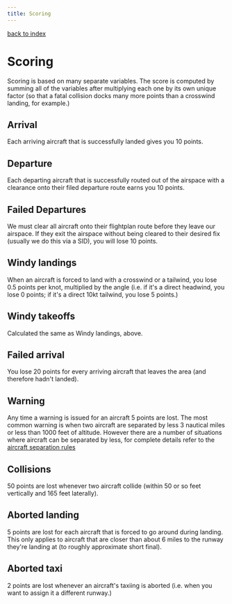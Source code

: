 ```yaml
---
title: Scoring
---
```

[back to index](index.html)

# Scoring

Scoring is based on many separate variables. The score is computed by
summing all of the variables after multiplying each one by its own
unique factor (so that a fatal collision docks many more points than a
crosswind landing, for example.)

## Arrival
Each arriving aircraft that is successfully landed gives you 10 points.

## Departure
Each departing aircraft that is successfully routed out of the airspace
with a clearance onto their filed departure route earns you 10 points.

## Failed Departures
We must clear all aircraft onto their flightplan route before they leave
our airspace. If they exit the airspace without being cleared to their
desired fix (usually we do this via a SID), you will lose 10 points.

## Windy landings
When an aircraft is forced to land with a crosswind or a tailwind, you
lose 0.5 points per knot, multiplied by the angle (i.e. if it's a
direct headwind, you lose 0 points; if it's a direct 10kt tailwind,
you lose 5 points.)

## Windy takeoffs
Calculated the same as Windy landings, above.

## Failed arrival
You lose 20 points for every arriving aircraft that leaves the area
(and therefore hadn't landed).

## Warning
Any time a warning is issued for an aircraft 5 points are lost.  The
most common warning is when two aircraft are separated by less 3
nautical miles or less than 1000 feet of altitude.  However there are
a number of situations where aircraft can be separated by less, for
complete details refer to the
[aircraft separation rules](aircraft-separation.html)

## Collisions
50 points are lost whenever two aircraft collide (within 50 or so feet
vertically and 165 feet laterally).

## Aborted landing
5 points are lost for each aircraft that is forced to go around during
landing. This only applies to aircraft that are closer than about 6
miles to the runway they're landing at (to roughly approximate short
final).

## Aborted taxi
2 points are lost whenever an aircraft's taxiing is aborted (i.e. when
you want to assign it a different runway.)
